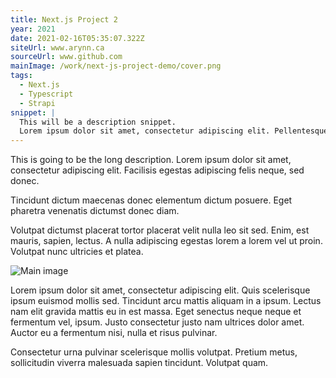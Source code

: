 ```yaml
---
title: Next.js Project 2
year: 2021
date: 2021-02-16T05:35:07.322Z
siteUrl: www.arynn.ca
sourceUrl: www.github.com
mainImage: /work/next-js-project-demo/cover.png
tags:
  - Next.js
  - Typescript
  - Strapi
snippet: |
  This will be a description snippet.
  Lorem ipsum dolor sit amet, consectetur adipiscing elit. Pellentesque maecenas turpis nunc purus dapibus mi molestie. Condimentum ut odio condimentum diam magna lobortis. Woop woop woop.
---
```


This is going to be the long description. Lorem ipsum dolor sit amet,
consectetur adipiscing elit. Facilisis egestas adipiscing felis neque,
sed donec.

Tincidunt dictum maecenas donec elementum dictum posuere. Eget pharetra
venenatis dictumst donec diam.

Volutpat dictumst placerat tortor placerat velit nulla leo sit sed.
Enim, est mauris, sapien, lectus. A nulla adipiscing egestas lorem a
lorem vel ut proin. Volutpat nunc ultricies et platea.

![Main image](/work/next-js-project-demo/main.png)

Lorem ipsum dolor sit amet, consectetur adipiscing elit. Quis
scelerisque ipsum euismod mollis sed. Tincidunt arcu mattis aliquam in a
ipsum. Lectus nam elit gravida mattis eu in est massa. Eget senectus
neque neque et fermentum vel, ipsum. Justo consectetur justo nam
ultrices dolor amet. Auctor eu a fermentum nisi, nulla et risus
pulvinar.

Consectetur urna pulvinar scelerisque mollis volutpat. Pretium metus,
sollicitudin viverra malesuada sapien tincidunt. Volutpat quam.
